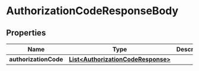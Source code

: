 

# AuthorizationCodeResponseBody


## Properties

Name | Type | Description | Notes
------------ | ------------- | ------------- | -------------
**authorizationCode** | [**List&lt;AuthorizationCodeResponse&gt;**](AuthorizationCodeResponse.md) |  |  [optional]



